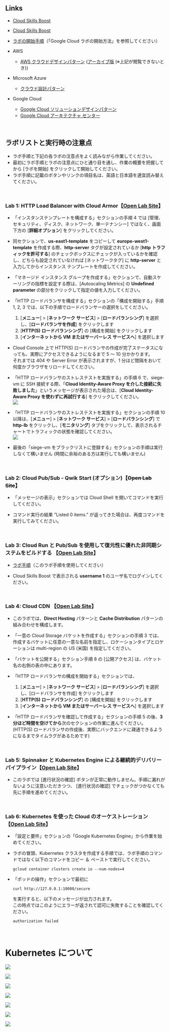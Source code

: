 ## Links

-   [Cloud Skills Boost](https://www.cloudskillsboost.google/)
-   <a href="https://www.cloudskillsboost.google/" target="_blank">Cloud Skills Boost</a>
-   [ラボの開始手順](https://qualia906.github.io/skillsboost/how-to-use-lab/)（「Google Cloud ラボの開始方法」を参照してください）
    
-   AWS
    -   [AWS クラウドデザインパターン](http://aws.clouddesignpattern.org/index.php/%E3%83%A1%E3%82%A4%E3%83%B3%E3%83%9A%E3%83%BC%E3%82%B8) ([アーカイブ版](http://web.archive.org/web/20171008040110/http:/aws.clouddesignpattern.org/index.php/%E3%83%A1%E3%82%A4%E3%83%B3%E3%83%9A%E3%83%BC%E3%82%B8) (※上記が閲覧できないとき))
    

-   Microsoft Azure
    -   [クラウド設計パターン](https://docs.microsoft.com/ja-jp/azure/architecture/patterns/)
  
-  Google Cloud
    -   [Google Cloud ソリューションデザインパターン](https://events.withgoogle.com/solution-design-pattern/)
    -   [Google Cloud アーキテクチャ センター](https://cloud.google.com/architecture?hl=ja)
 
<br /> 
  
## ラボリストと実行時の注意点

-   ラボ手順と下記の各ラボの注意点をよく読みながら作業してください。
-   最初にラボ手順とラボの注意点にひと通り目を通し、作業の概要を把握してから [ラボを開始] をクリックして開始してください。
-   ラボ手順に記載のボタンやリンクの項目名は、英語と日本語を適宜読み替えてください。

<br />

### Lab 1: HTTP Load Balancer with Cloud Armor【[Open Lab Site](https://www.cloudskillsboost.google/focuses/1232?catalog_rank=%7B%22rank%22%3A2%2C%22num_filters%22%3A0%2C%22has_search%22%3Atrue%7D&parent=catalog&search_id=7978999)】

-   「インスタンステンプレートを構成する」セクションの手順 4 では [管理、セキュリティ、ディスク、ネットワーク、単一テナンシー] ではなく、画面下方の [**詳細オプション**] をクリックしてください。
    
-   同セクションで、**us-east1-template** をコピーして **europe-west1-template** を作成する際、**http-server** タグが設定されているか [**http トラフィックを許可する**] のチェックボックスにチェックが入っているかを確認し、どちらも設定されていなければ [ネットワークタグ] に **http-server** と入力してからインスタンス テンプレートを作成してください。
 
 -   「マネージド インスタンス グループを作成する」セクションで、自動スケーリングの指標を設定する際は、[Autoscaling Metrics] の **Undefined parameter** の部分をクリックして指定の値を入力してください。

-   「HTTP ロードバランサを構成する」セクションの「構成を開始する」手順 1, 2, 3 では、以下の手順でロードバランサーの選択をしてください。
     1. [**メニュー**] > [**ネットワーク サービス**] > [**ロードバランシング**] を選択し、[**ロードバランサを作成**] をクリックします
     2. [**HTTP(S) ロードバランシング**] の [構成を開始] をクリックします
     3. [**インターネットから VM またはサーバーレス サービスへ**] を選択します

-   Cloud Console 上で HTTP(S) ロードバランサの作成が完了ステータスになっても、実際にアクセスできるようになるまで  5 ～ 10 分かかります。  
それまでは 404 や Server Error が表示されますが、1 分ほど間隔をおいて何度かブラウザをリロードしてください。

-   「HTTP ロードバランサのストレステストを実施する」の手順 6 で、siege-vm に SSH 接続する際、「**Cloud Identity-Aware Proxy を介した接続に失敗しました**」というメッセージが表示された場合は、[**Cloud Identity-Aware Proxy を使わずに再試行する**] をクリックしてください。  
     ![](./img/lab1-1.png)

-   「HTTP ロードバランサのストレステストを実施する」セクションの手順 10 以降は、[**メニュー**] > [**ネットワーク サービス**] > [**ロードバランシング**] で **http-lb** をクリックし、[**モニタリング**] タブをクリックして、表示されるチャートでトラフィックの状態を確認してください。  
     ![](./img/lab1-3.png)


-   最後の「siege-vm をブラックリストに登録する」セクションの手順は実行しなくて構いません (時間に余裕のある方は実行しても構いません)

<br />

### Lab 2: Cloud Pub/Sub - Qwik Start (オプション)【~~Open Lab Site~~】

-   「メッセージの表示」セクションでは Cloud Shell を開いてコマンドを実行してください。

-   コマンド実行の結果 ”Listed 0 items.” が返ってきた場合は、再度コマンドを実行してみてください。

<br />    

### Lab 3: Cloud Run と Pub/Sub を使用して復元性に優れた非同期システムをビルドする 【[Open Lab Site](https://www.cloudskillsboost.google/focuses/8389?parent=catalog)】

-   [ラボ手順](https://github.com/qualia906/clouddp/blob/main/docs/lab3/index.md)（このラボ手順を使用してください）

-   Cloud Skills Boost で表示される **username 1** のユーザ名でログインしてください。

<br />    

### Lab 4: Cloud CDN 【[Open Lab Site](https://www.cloudskillsboost.google/focuses/1251?catalog_rank=%7B%22rank%22%3A2%2C%22num_filters%22%3A0%2C%22has_search%22%3Atrue%7D&parent=catalog&search_id=17896257)】

-   このラボでは、**Direct Hosting** パターンと **Cache Distribution** パターンの組み合わせを構成します。

-   「一意の Cloud Storage バケットを作成する」セクションの手順 3 では、作成するバケットに任意の一意な名前を指定し、ロケーションタイプとロケーションは multi-region の US (米国) を指定してください。

-  「バケットを公開する」セクション手順 8 の [公開アクセス] は、バケット名の右側の表の中にあります。
-  「HTTP ロードバランサの構成を開始する」セクションでは、  
    
    1. [**メニュー**] > [**ネットワーク サービス**] > [**ロードバランシング**] を選択し、[ロードバランサを作成] をクリックします
    2. [**HTTP(S) ロードバランシング**] の [構成を開始] をクリックします
    3. [**インターネットから VM またはサーバーレス サービスへ**] を選択します

-   「HTTP ロードバランサを確認して作成する」セクションの手順 5 の後、**3 分ほど時間を空けてから**次のセクションの作業に進んでください。
     (HTTP(S) ロードバランサの作成後、実際にバックエンドに疎通できるようになるまでタイムラグがあるためです)
 
<br />

### Lab 5: Spinnaker と Kubernetes Engine による継続的デリバリーパイプライン【[Open Lab Site](https://www.cloudskillsboost.google/focuses/552?parent=catalog)】

-   このラボでは [進行状況の確認] ボタンが正常に動作しません。手順に漏れがないように注意いただきつつ、 [進行状況の確認] でチェックがつかなくても先に手順を進めてください。

<br />

### Lab 6: Kubernetes を使った Cloud のオーケストレーション 【[Open Lab Site](https://www.cloudskillsboost.google/focuses/557?parent=catalog)】

-  「設定と要件」セクションの「Google Kubernetes Engine」から作業を始めてください。

-  ラボの冒頭、Kubernetes クラスタを作成する手順では、ラボ手順のコマンドではなく以下のコマンドをコピー ＆ ペーストで実行してください。

   ```
   gcloud container clusters create io --num-nodes=4
   ```

- 「ポッドの操作」セクションで最初に

   ```
   curl http://127.0.0.1:10080/secure
   ```

   を実行すると、以下のメッセージが出力されます。  
   この時点ではこのようにエラーが返されて認可に失敗することを確認してください。

   ```
   authorization failed
   ```

<br />

# Kubernetes について

![](./img/k8s-1.jpg)

![](./img/k8s-2.jpg)

![](./img/k8s-3.jpg)

![](./img/k8s-4.jpg)

![](./img/k8s-5.jpg)

![](./img/k8s-7.jpg)

![](./img/k8s-6.jpg)
